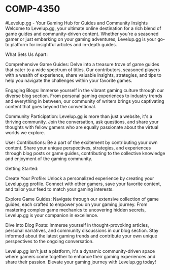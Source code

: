 # COMP-4350
#Levelup.gg - Your Gaming Hub for Guides and Community Insights
Welcome to Levelup.gg, your ultimate online destination for a rich blend of game guides and community-driven content. Whether you're a seasoned gamer or just embarking on your gaming adventures, Levelup.gg is your go-to platform for insightful articles and in-depth guides.

What Sets Us Apart:

Comprehensive Game Guides: Delve into a treasure trove of game guides that cater to a wide spectrum of titles. Our contributors, seasoned players with a wealth of experience, share valuable insights, strategies, and tips to help you navigate the challenges within your favorite games.

Engaging Blogs: Immerse yourself in the vibrant gaming culture through our diverse blog section. From personal gaming experiences to industry trends and everything in between, our community of writers brings you captivating content that goes beyond the conventional.

Community Participation: Levelup.gg is more than just a website, it's a thriving community. Join the conversation, ask questions, and share your thoughts with fellow gamers who are equally passionate about the virtual worlds we explore.

User Contributions: Be a part of the excitement by contributing your own content. Share your unique perspectives, strategies, and experiences through blog posts or game guides, contributing to the collective knowledge and enjoyment of the gaming community.

Getting Started:

Create Your Profile: Unlock a personalized experience by creating your Levelup.gg profile. Connect with other gamers, save your favorite content, and tailor your feed to match your gaming interests.

Explore Game Guides: Navigate through our extensive collection of game guides, each crafted to empower you on your gaming journey. From mastering complex game mechanics to uncovering hidden secrets, Levelup.gg is your companion in excellence.

Dive into Blog Posts: Immerse yourself in thought-provoking articles, personal narratives, and community discussions in our blog section. Stay informed about the latest gaming trends and contribute your own unique perspectives to the ongoing conversation.

Levelup.gg isn't just a platform, it's a dynamic community-driven space where gamers come together to enhance their gaming experiences and share their passion. Elevate your gaming journey with Levelup.gg today!
